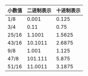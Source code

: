 小数值 | 二进制表示 | 十进制表示
-------|-----------|----------
1/8    |0.001      |0.125
3/4    |0.11       |0.75
25/16  |1.1001     |1.5625
43/16  |10.1011    |2.6875
9/8    |1.001      |1.125
47/8   |101.111    |5.875
51/16  |11.0011    |3.1875